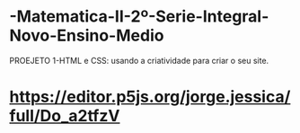 # -Matematica-II-2º-Serie-Integral-Novo-Ensino-Medio
PROEJETO 1-HTML e CSS: usando a criatividade para criar o seu site.
# https://editor.p5js.org/jorge.jessica/full/Do_a2tfzV
